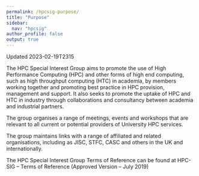 ```yaml
---
permalink: /hpcsig-purpose/
title: "Purpose"
sidebar:
  nav: "hpcsig"
author_profile: false
output: true
---
```


Updated 2023-02-19T2315

The HPC Special Interest Group aims to promote the use of High Performance Computing (HPC) and other forms of high end computing, such as high throughput computing (HTC) in academia, by members working together and promoting best practice in HPC provision, management and support. It also seeks to promote the uptake of HPC and HTC in industry through collaborations and consultancy between academia and industrial partners.

The group organises a range of meetings, events and workshops that are relevant to all current or potential providers of University HPC services.

The group maintains links with a range of affiliated and related organisations, including as JISC, STFC, CASC and others in the UK and internationally.

The HPC Special Interest Group Terms of Reference can be found at HPC-SIG – Terms of Reference (Approved Version – July 2019)
